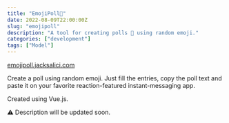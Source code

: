 ```yaml
---
title: "EmojiPoll📮"
date: 2022-08-09T22:00:00Z
slug: "emojipoll"
description: "A tool for creating polls 📮 using random emoji."
categories: ["development"]
tags: ["Model"]
---
```



[emojipoll.jacksalici.com](https://emojipoll.jacksalici.com)  


Create a poll using random emoji. Just fill the entries, copy the poll text and paste it on your favorite reaction-featured instant-messaging app.  

Created using Vue.js.  

⚠️ Description will be updated soon.


